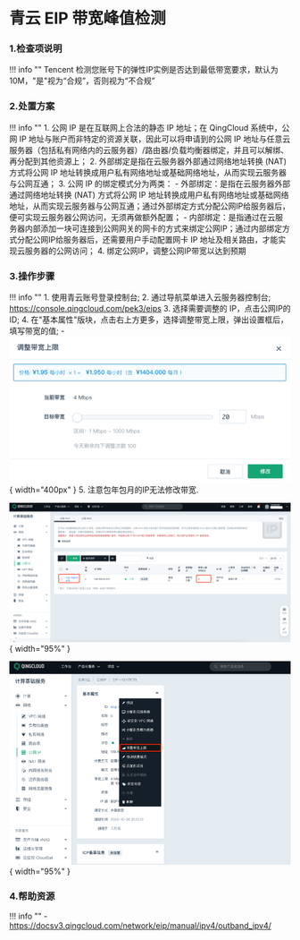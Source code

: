 # 青云 EIP 带宽峰值检测

### 1.检查项说明
!!! info ""
    Tencent 检测您账号下的弹性IP实例是否达到最低带宽要求，默认为 10M，"是"视为“合规”，否则视为“不合规”

### 2.处置方案
!!! info ""
    1. 公网 IP 是在互联网上合法的静态 IP 地址；在 QingCloud 系统中，公网 IP 地址与账户而非特定的资源关联，因此可以将申请到的公网 IP 地址与任意云服务器（包括私有网络内的云服务器）/路由器/负载均衡器绑定，并且可以解绑、再分配到其他资源上；
    2. 外部绑定是指在云服务器外部通过网络地址转换 (NAT) 方式将公网 IP 地址转换成用户私有网络地址或基础网络地址，从而实现云服务器与公网互通；
    3. 公网 IP 的绑定模式分为两类：
        - 外部绑定：是指在云服务器外部通过网络地址转换 (NAT) 方式将公网 IP 地址转换成用户私有网络地址或基础网络地址，从而实现云服务器与公网互通；通过外部绑定方式分配公网IP给服务器后，便可实现云服务器公网访问，无须再做额外配置；
        - 内部绑定：是指通过在云服务器内部添加一块可连接到公网网关的网卡的方式来绑定公网IP；通过内部绑定方式分配公网IP给服务器后，还需要用户手动配置网卡 IP 地址及相关路由，才能实现云服务器的公网访问；
    4. 绑定公网IP，调整公网IP带宽以达到预期

### 3.操作步骤
!!! info ""
    1. 使用青云账号登录控制台;
    2. 通过导航菜单进入云服务器控制台; https://console.qingcloud.com/pek3/eips
    3. 选择需要调整的 IP，点击公网IP的 ID;
    4. 在"基本属性"版块，点击右上方更多，选择调整带宽上限，弹出设置框后，填写带宽的值;
        - ![处置方案-设置eip带宽](../../img/suggest/qingcloud/eip-set.png){ width="400px" }
    5. 注意包年包月的IP无法修改带宽.

![处置方案-查看eip列表](../../img/suggest/qingcloud/eip-list.png){ width="95%" }

![处置方案-查看eip详情](../../img/suggest/qingcloud/eip-set-detail.png){ width="95%" }

### 4.帮助资源
!!! info ""
    - https://docsv3.qingcloud.com/network/eip/manual/ipv4/outband_ipv4/
